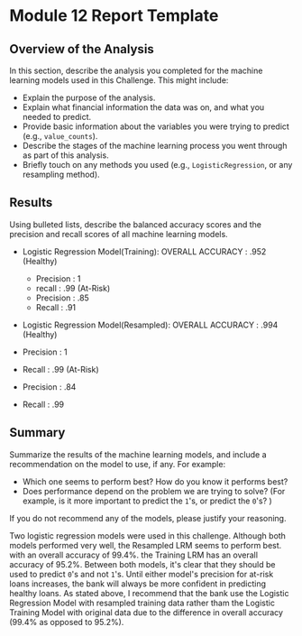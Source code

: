 # Module 12 Report Template

## Overview of the Analysis

In this section, describe the analysis you completed for the machine learning models used in this Challenge. This might include:

* Explain the purpose of the analysis.
* Explain what financial information the data was on, and what you needed to predict.
* Provide basic information about the variables you were trying to predict (e.g., `value_counts`).
* Describe the stages of the machine learning process you went through as part of this analysis.
* Briefly touch on any methods you used (e.g., `LogisticRegression`, or any resampling method).

## Results

Using bulleted lists, describe the balanced accuracy scores and the precision and recall scores of all machine learning models.

* Logistic Regression Model(Training): 
  OVERALL ACCURACY : .952
  (Healthy)
  * Precision : 1
  * recall : .99
  (At-Risk)
  * Precision : .85
  * Recall : .91


* Logistic Regression Model(Resampled):
OVERALL ACCURACY : .994
(Healthy)
* Precision : 1
* Recall : .99
(At-Risk)
* Precision : .84
* Recall : .99

## Summary

Summarize the results of the machine learning models, and include a recommendation on the model to use, if any. For example:
* Which one seems to perform best? How do you know it performs best?
* Does performance depend on the problem we are trying to solve? (For example, is it more important to predict the `1`'s, or predict the `0`'s? )

If you do not recommend any of the models, please justify your reasoning.

Two logistic regression models were used in this challenge. Although both models performed very well, the Resampled LRM seems to perform best. with an overall accuracy of 99.4%. the Training LRM has an overall accuracy of 95.2%. Between both models, it's clear that they should be used to predict `0`'s and not `1`'s. Until either model's precision for at-risk loans increases, the bank will always be more confident in predicting healthy loans. As stated above, I recommend that the bank use the Logistic Regression Model with resampled training data rather tham the Logistic Training Model with original data due to the difference in overall accuracy (99.4% as opposed to 95.2%).